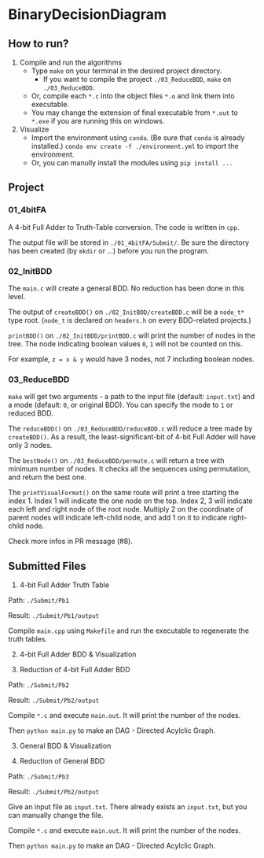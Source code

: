 # BinaryDecisionDiagram

## How to run?
1. Compile and run the algorithms
    - Type `make` on your terminal in the desired project directory.
        - If you want to compile the project `./03_ReduceBDD`, `make` on `./03_ReduceBDD`.
    - Or, compile each `*.c` into the object files `*.o` and link them into executable.
    - You may change the extension of final executable from `*.out` to `*.exe` if you are running this on windows.
2. Visualize
    - Import the environment using `conda`. (Be sure that `conda` is already installed.) `conda env create -f ./environment.yml` to import the environment.
    - Or, you can manully install the modules using `pip install ...`


## Project
### 01_4bitFA
A 4-bit Full Adder to Truth-Table conversion. The code is written in `cpp`.

The output file will be stored in `./01_4bitFA/Submit/`. Be sure the directory has been created (by `mkdir` or ...) before you run the program.

### 02_InitBDD
The `main.c` will create a general BDD. No reduction has been done in this level.

The output of `createBDD()` on `./02_InitBDD/createBDD.c` will be a `node_t*` type root. (`node_t` is declared on `headers.h` on every BDD-related projects.)

`printBDD()` on `./02_InitBDD/printBDD.c` will print the number of nodes in the tree. The node indicating boolean values `0`, `1` will not be counted on this.

For example, `z = x & y` would have 3 nodes, not 7 including boolean nodes.

### 03_ReduceBDD
`make` will get two arguments - a path to the input file (default: `input.txt`) and a mode (default: `0`, or original BDD). You can specify the mode to `1` or reduced BDD.

The `reduceBDD()` on `./03_ReduceBDD/reduceBDD.c` will reduce a tree made by `createBDD()`. As a result, the least-significant-bit of 4-bit Full Adder will have only 3 nodes.

The `bestNode()` on `./03_ReduceBDD/permute.c` will return a tree with minimum number of nodes. It checks all the sequences using permutation, and return the best one.

The `printVisualFormat()` on the same route will print a tree starting the index 1. Index 1 will indicate the one node on the top. Index 2, 3 will indicate each left and right node of the root node. Multiply 2 on the coordinate of parent nodes will indicate left-child node, and add 1 on it to indicate right-child node.

Check more infos in PR message (#8).


## Submitted Files
1. 4-bit Full Adder Truth Table

Path: `./Submit/Pb1`

Result: `./Submit/Pb1/output`

Compile `main.cpp` using `Makefile` and run the executable to regenerate the truth tables.

2. 4-bit Full Adder BDD & Visualization

4. Reduction of 4-bit Full Adder BDD

Path: `./Submit/Pb2`

Result: `./Submit/Pb2/output`

Compile `*.c` and execute `main.out`. It will print the number of the nodes.

Then `python main.py` to make an DAG - Directed Acylclic Graph.


3. General BDD & Visualization

5. Reduction of General BDD

Path: `./Submit/Pb3`

Result: `./Submit/Pb2/output`

Give an input file as `input.txt`. There already exists an `input.txt`, but you can manually change the file.

Compile `*.c` and execute `main.out`. It will print the number of the nodes.

Then `python main.py` to make an DAG - Directed Acylclic Graph.

